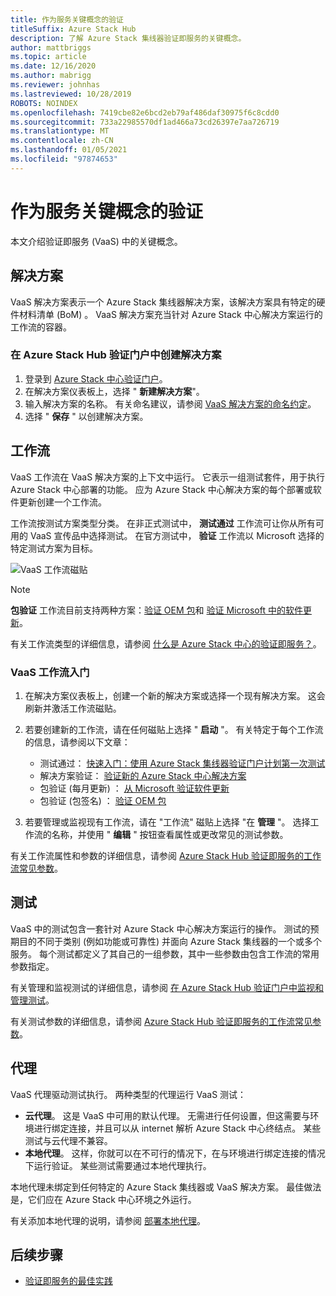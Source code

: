 ```yaml
---
title: 作为服务关键概念的验证
titleSuffix: Azure Stack Hub
description: 了解 Azure Stack 集线器验证即服务的关键概念。
author: mattbriggs
ms.topic: article
ms.date: 12/16/2020
ms.author: mabrigg
ms.reviewer: johnhas
ms.lastreviewed: 10/28/2019
ROBOTS: NOINDEX
ms.openlocfilehash: 7419cbe82e6bcd2eb79af486daf30975f6c8cdd0
ms.sourcegitcommit: 733a22985570df1ad466a73cd26397e7aa726719
ms.translationtype: MT
ms.contentlocale: zh-CN
ms.lasthandoff: 01/05/2021
ms.locfileid: "97874653"
---
```

# <a name="validation-as-a-service-key-concepts"></a>作为服务关键概念的验证

本文介绍验证即服务 (VaaS) 中的关键概念。

## <a name="solutions"></a>解决方案

VaaS 解决方案表示一个 Azure Stack 集线器解决方案，该解决方案具有特定的硬件材料清单 (BoM) 。 VaaS 解决方案充当针对 Azure Stack 中心解决方案运行的工作流的容器。

### <a name="create-a-solution-in-the-azure-stack-hub-validation-portal"></a>在 Azure Stack Hub 验证门户中创建解决方案

1. 登录到 [Azure Stack 中心验证门户](https://azurestackvalidation.com)。
2. 在解决方案仪表板上，选择 " **新建解决方案**"。
3. 输入解决方案的名称。 有关命名建议，请参阅 [VaaS 解决方案的命名约定](azure-stack-vaas-best-practice.md#naming-convention-for-vaas-solutions)。
4. 选择 " **保存** " 以创建解决方案。

## <a name="workflows"></a>工作流

VaaS 工作流在 VaaS 解决方案的上下文中运行。 它表示一组测试套件，用于执行 Azure Stack 中心部署的功能。 应为 Azure Stack 中心解决方案的每个部署或软件更新创建一个工作流。

工作流按测试方案类型分类。 在非正式测试中， **测试通过** 工作流可让你从所有可用的 VaaS 宣传品中选择测试。 在官方测试中， **验证** 工作流以 Microsoft 选择的特定测试方案为目标。

![VaaS 工作流磁贴](media/tile_all-workflows.png)

> [!NOTE]
> **包验证** 工作流目前支持两种方案：[验证 OEM 包](azure-stack-vaas-validate-oem-package.md)和 [验证 Microsoft 中的软件更新](azure-stack-vaas-validate-microsoft-updates.md)。

有关工作流类型的详细信息，请参阅 [什么是 Azure Stack 中心的验证即服务？](azure-stack-vaas-overview.md)。

### <a name="getting-started-with-vaas-workflows"></a>VaaS 工作流入门

1. 在解决方案仪表板上，创建一个新的解决方案或选择一个现有解决方案。 这会刷新并激活工作流磁贴。
2. 若要创建新的工作流，请在任何磁贴上选择 " **启动** "。 有关特定于每个工作流的信息，请参阅以下文章：
    - 测试通过： [快速入门：使用 Azure Stack 集线器验证门户计划第一次测试](azure-stack-vaas-schedule-test-pass.md)
    - 解决方案验证： [验证新的 Azure Stack 中心解决方案](azure-stack-vaas-validate-solution-new.md)
    - 包验证 (每月更新) ： [从 Microsoft 验证软件更新](azure-stack-vaas-validate-microsoft-updates.md)
    - 包验证 (包签名) ： [验证 OEM 包](azure-stack-vaas-validate-oem-package.md)

3. 若要管理或监视现有工作流，请在 "工作流" 磁贴上选择 "在 **管理** "。 选择工作流的名称，并使用 " **编辑** " 按钮查看属性或更改常见的测试参数。

有关工作流属性和参数的详细信息，请参阅 [Azure Stack Hub 验证即服务的工作流常见参数](azure-stack-vaas-parameters.md)。

## <a name="tests"></a>测试

VaaS 中的测试包含一套针对 Azure Stack 中心解决方案运行的操作。 测试的预期目的不同于类别 (例如功能或可靠性) 并面向 Azure Stack 集线器的一个或多个服务。 每个测试都定义了其自己的一组参数，其中一些参数由包含工作流的常用参数指定。

有关管理和监视测试的详细信息，请参阅 [在 Azure Stack Hub 验证门户中监视和管理测试](azure-stack-vaas-monitor-test.md)。

有关测试参数的详细信息，请参阅 [Azure Stack Hub 验证即服务的工作流常见参数](azure-stack-vaas-parameters.md)。

## <a name="agents"></a>代理

VaaS 代理驱动测试执行。 两种类型的代理运行 VaaS 测试：

- **云代理**。 这是 VaaS 中可用的默认代理。 无需进行任何设置，但这需要与环境进行绑定连接，并且可以从 internet 解析 Azure Stack 中心终结点。 某些测试与云代理不兼容。
- **本地代理**。 这样，你就可以在不可行的情况下，在与环境进行绑定连接的情况下运行验证。 某些测试需要通过本地代理执行。

本地代理未绑定到任何特定的 Azure Stack 集线器或 VaaS 解决方案。 最佳做法是，它们应在 Azure Stack 中心环境之外运行。

有关添加本地代理的说明，请参阅 [部署本地代理](azure-stack-vaas-local-agent.md)。

## <a name="next-steps"></a>后续步骤

- [验证即服务的最佳实践](azure-stack-vaas-best-practice.md)